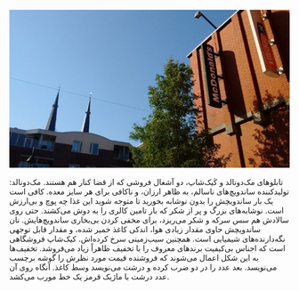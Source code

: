 <!-- 
.. title: پیاده‌روی در دلفت-یک جولای دوهزار و پانزده
.. slug: 2015-07-01-lopen-in-delft
.. date: 2015-07-01 20:14:54 UTC+02:00
.. tags: 
.. category: پیاده‌روی در دلفت
.. link: 
.. description: 
.. type: text
-->

![delft](/20150701_delft_small.jpg)

تابلوهای مک‌دونالد و کَیک‌شاپ، دو آشغال فروشی که از قضا کنار هم هستند. مک‌دونالد: تولیدکننده ساندویچ‌های ناسالم، به ظاهر ارزان، و ناکافی برای هر سایز معده. کافی است یک بار ساندویچش را بدون نوشابه بخورید تا متوجه شوید این غذا چه پوچ و بی‌ارزش است. نوشابه‌های بزرگ و پر از شکر که بار تامین کالری را به دوش می‌کشند. حتی روی سالادش هم سس سرکه و شکر می‌ریزد، برای مخفی کردن بی‌بخاری ساندویچ‌هایش. نان ساندویچش حاوی مقدار زیادی هوا، اندکی کاغذ خمیر شده، و مقدار قابل توجهی نگه‌دارنده‌های شیمیایی است. همچنین سیب‌زمینی سرخ کرده‌اش.
کیک‌شاپ فروشگاهی است که اجناس بی‌کیفیت برندهای معروف را با تخفیف ظاهراً زیاد می‌فروشد. تخفیف‌ها به این شکل اعمال می‌شوند که فروشنده قیمت مورد نظرش را گوشه برچسب می‌نویسد. بعد عدد را در دو ضرب کرده و درشت می‌نویسد وسط کاغذ. آنگاه روی آن عدد درشت با ماژیک قرمز یک خط مورب می‌کشد.
